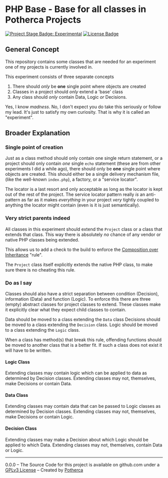 # PHP Base - Base for all classes in Potherca Projects

[![Project Stage Badge: Experimental]][Project Stage Page]
[![License Badge]][GPL3+]

## General Concept

This repository contains some classes that are needed for an experiment one
of my projects is currently involved in.

This experiment consists of three separate concepts

1. There should *only* be **one** single point where objects are created
2. Classes in a project should *only* extend a 'base' class
3. Any class should *only* contain Data, Logic *or* Decisions.

Yes, I know *madness*. No, I don't expect you do take this seriously or follow
my lead. It's just to satisfy my own curiosity. That is why it is called an
"experiment".

## Broader Explanation

### Single point of creation

Just as a class method should only contain one single return statement, or a
project should only contain *one* single `echo` statement (these are from other
experiments I did a while ago), there should only be **one** single point where
objects are created. This should either be a single delivery mechanism file,
(like the well-known `index.php`), a factory, or a "service locator".

The locator is a last resort and only acceptable as long as the locator is kept
out of the rest of the project. The service locator pattern really *is* an
anti-pattern as far as it makes *everything* in your project *very* tightly
coupled to anything the locator might contain (even is it is just semantically).

### Very strict parents indeed

All classes in this experiment should extend the `Project` class or a class
that extends that class. This way there is absolutely _no_ chance of any vendor
or native PHP classes being extended.

This allows us to add a check to the build to enforce the [Composition over
Inheritance] "rule".

The `Project` class itself explicitly extends the native PHP class, to make sure
there is no cheating this rule.

### Do as I say

Classes should also have a strict separation between condition (Decision),
information (Data) and function (Logic). To enforce this there are three (empty)
abstract classes for project classes to extend. These classes make it explicitly
clear what they expect child classes to contain.

Data should be moved to a class extending the `Data` class
Decisions should be moved to a class extending the `Decision` class.
Logic should be moved to a class extending the `Logic` class.

When a class has method(s) that break this rule, offending functions should be
moved to another class that is a better fit. If such a class does not exist it
will have to be written.

#### Logic Class

Extending classes may contain logic which can be applied to data as
determined by Decision classes.
Extending classes may not, themselves, make Decisions or contain Data.

#### Data Class
Extending classes may contain data that can be passed to Logic classes as
determined by Decision classes.
Extending classes may not, themselves, make Decisions or contain Logic.

#### Decision Class
Extending classes may make a Decision about which Logic should be applied to
which Data.
Extending classes may not, themselves, contain Data or Logic.

---

0.0.0 – The Source Code for this project is available on github.com under a
[GPLv3 License][GPL3+] – Created by [Potherca]


[GPL3+]: ./LICENSE
[Potherca]: http://pother.ca/
[Project Stage Page]: http://bl.ocks.org/potherca/a2ae67caa3863a299ba0
[License Badge]: https://img.shields.io/badge/License-GPL3%2B-lightgray.svg
[Project Stage Badge: Experimental]: http://img.shields.io/badge/Project%20Stage-Experimental-yellow.svg
[Composition over Inheritance]: http://c2.com/cgi/wiki?CompositionInsteadOfInheritance